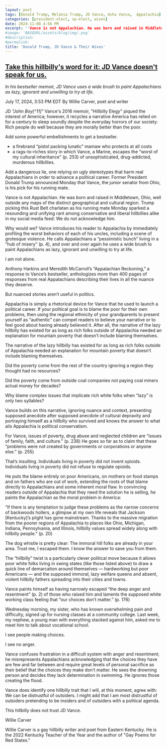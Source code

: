 ```yaml
---
layout: post
tags: [Donald Trump, Melania Trump, JD Vance, Usha Vance,  Appalachia]
categories: [president-elect, vp-elect, wives]
date: 2024-11-08 4:56 PM
excerpt: ''Vance is not Appalachian. He was born and raised in Middletown, Ohio, well outside any maps of the distinct geographical and cultural region. Trump picking this Rust Belt charlatan as his running mate Monday sparked a resounding and unifying rant among conservative and liberal hillbillies alike in my social media feed: We do not acknowledge him. – Willie Carver'
#image: 'BASEURL/assets/blog/img/.png'
#description:
#permalink:
title: 'Donald Trump, JD Vance & Their Wives'
---
```



## [Take this hillbilly's word for it: JD Vance doesn't speak for us.](https://www.msnbc.com/opinion/msnbc-opinion/jd-vance-hillbilly-elegy-trump-vp-appalachia-rcna162105)

*In his bestseller memoir, JD Vance uses a wide brush to paint Appalachians as lazy, ignorant and unwilling to try at life.*

July 17, 2024, 3:53 PM EDT
By Willie Carver, poet and writer

JD *"John Boy[^11]"* Vance's 2016 memoir, "Hillbilly Elegy" piqued the interest of America; however, it recycles a narrative America has relied on for a century to sleep soundly despite the everyday horrors of our society: Rich people do well because they are morally better than the poor.

Add some powerful embellishments to get a bestseller.

- a firebrand “pistol packing lunatic” mamaw who protects at all costs
- a rags-to-riches story in which Vance, a Marine, escapes the “worst of my cultural inheritance” (p. 253) of unsophisticated, drug-addicted, murderous hillbillies.

Add a dangerous lie, one relying on ugly stereotypes that harm real Appalachians in order to advance a political career. Former President Donald Trump announced Monday that Vance, the junior senator from Ohio, is his pick for his running mate.

Vance is not Appalachian. He was born and raised in Middletown, Ohio, well outside any maps of the distinct geographical and cultural region. Trump picking this Rust Belt charlatan as his running mate Monday sparked a resounding and unifying rant among conservative and liberal hillbillies alike in my social media feed: We do not acknowledge him.

Why would we? Vance introduces his reader to Appalachia by immediately profiling the worst behaviors of each of his uncles, including a scene of grotesque violence. He calls Appalachians a “pessimistic bunch” living in a “hub of misery” (p. 4), and over and over again he uses a wide brush to paint Appalachians as lazy, ignorant and unwilling to try at life. 

I am not alone.

Anthony Harkins and Meredith McCarroll’s “Appalachian Reckoning,” a response to Vance’s bestseller, anthologizes more than 400 pages of responses from real Appalachians describing their lives in all the nuance they deserve.

But nuanced stories aren’t useful in politics.

Appalachia is simply a rhetorical device for Vance that he used to launch a political career. If your political goal is to blame the poor for their own problems, then using the regional ethnicity of your grandparents to present yourself as “authentic” can compel readers to believe your narrative or to feel good about having already believed it. After all, the narrative of the lazy hillbilly has existed for as long as rich folks outside of Appalachia needed an explanation for mountain poverty that doesn’t include blaming themselves.

The narrative of the lazy hillbilly has existed for as long as rich folks outside of Appalachia needed an explanation for mountain poverty that doesn’t include blaming themselves.

Did the poverty come from the rest of the country ignoring a region they thought had no resources?

Did the poverty come from outside coal companies not paying coal miners actual money for decades?

Why blame complex issues that implicate rich white folks when “lazy” is only two syllables?

Vance builds on this narrative, ignoring nuance and context, presenting supposed anecdote after supposed anecdote of cultural depravity and portraying himself as a hillbilly who survived and knows the answer to what ails Appalachia is political conservatism.

For Vance, issues of poverty, drug abuse and neglected children are “issues of family, faith, and culture.” (p. 238) He goes so far as to claim that these “problems were not created by governments or corporations or anyone else.” (p. 255)

That’s insulting. Individuals living in poverty did not invent opioids. Individuals living in poverty did not refuse to regulate opioids.

He puts the blame entirely on poor Americans, on mothers on food stamps and on fathers who are out of work, extending the roots of that blame directly to Appalachians and some inherent moral flaw. In convincing readers outside of Appalachia that they need the solution he is selling, he paints the Appalachian as the moral problem in America:

“If there is any temptation to judge these problems as the narrow concerns of backwoods hollers, a glimpse at my own life reveals that Jackson [Kentucky]’s plight has gone mainstream. Thanks to the massive migration from the poorer regions of Appalachia to places like Ohio, Michigan, Indiana, Pennsylvania, and Illinois, hillbilly values spread widely along with hillbilly people.” (p. 20)

The dog whistle is pretty clear: The immoral hill folks are already in your area. Trust me, I escaped them. I know the answer to save you from them.

The “hillbilly” twist is a particularly clever political move because it allows poor white folks living in swing states (like those listed above) to draw a quick line of demarcation around themselves — hardworking but poor Americans — and the supposed immoral, lazy welfare queens and absent, violent hillbilly fathers spreading into their cities and towns.

Vance paints himself as having narrowly escaped “the deep anger and resentment” (p. 2) of those who raised him and laments the supposed white working class feeling that “our choices don’t matter.” (p. 176)

Wednesday morning, my sister, who has known overwhelming pain and difficulty, signed up for nursing classes at a community college. Last week, my nephew, a young man with everything stacked against him, asked me to meet him to talk about vocational school. 

I see people making choices.

I see no anger.

Vance confuses frustration in a difficult system with anger and resentment; he misrepresents Appalachians acknowledging that the choices they have are few and far between and require great levels of personal sacrifice as their belief that the choices they make don’t matter. He sees the drowning person and decides they lack determination in swimming. He ignores those creating the flood.

Vance does identify one hillbilly trait that I will, at this moment, agree with: We can be distrustful of outsiders. I might add that I am most distrustful of outsiders pretending to be insiders and of outsiders with a political agenda. 

This hillbilly does not trust JD Vance.

Willie Carver

Willie Carver is a gay hillbilly writer and poet from Eastern Kentucky.  He is the 2022 Kentucky Teacher of the Year and the author of "Gay Poems for Red States."



